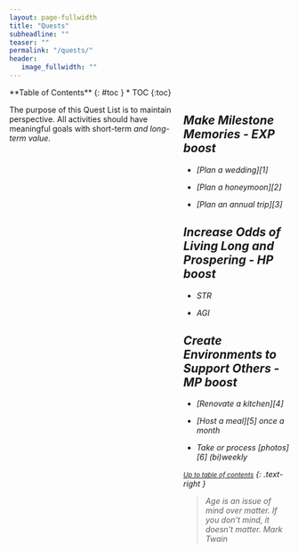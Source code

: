```yaml
---
layout: page-fullwidth
title: "Quests"
subheadline: ""
teaser: ""
permalink: "/quests/"
header:
   image_fullwidth: ""
---
```

<div class="row">
<div class="medium-4 medium-push-8 columns" markdown="1">
<div class="panel radius" markdown="1">
**Table of Contents**
{: #toc }
*  TOC
{:toc}
</div>
</div><!-- /.medium-4.columns -->



<div class="medium-8 medium-pull-4 columns" markdown="1">

The purpose of this Quest List is to maintain perspective. All activities should have meaningful goals with short-term <i> and long-term <i> value.


## Make Milestone Memories - EXP boost

- [Plan a wedding][1]

- [Plan a honeymoon][2]

- [Plan an annual trip][3]


## Increase Odds of Living Long and Prospering - HP boost

- STR

- AGI 


## Create Environments to Support Others - MP boost

- [Renovate a kitchen][4]

- [Host a meal][5] once a month

- Take or process [photos][6] (bi)weekly


<small markdown="1">[Up to table of contents](#toc)</small>
{: .text-right }


> Age is an issue of mind over matter. If you don't mind, it doesn't matter.
<cite>Mark Twain</cite>


</div><!-- /.medium-8.columns -->
</div><!-- /.row -->
